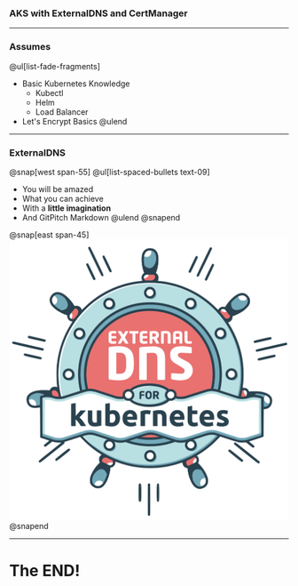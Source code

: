 ### AKS with ExternalDNS and CertManager

---

### Assumes

@ul[list-fade-fragments]
- Basic Kubernetes Knowledge
    - Kubectl
    - Helm
    - Load Balancer
- Let's Encrypt Basics
@ulend

---

### ExternalDNS
@snap[west span-55]
@ul[list-spaced-bullets text-09]
- You will be amazed
- What you can achieve
- With a **little imagination**
- And GitPitch Markdown
@ulend
@snapend

@snap[east span-45]
![IMAGE](assets/img/external-dns.png)
@snapend

---

# The END!
